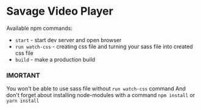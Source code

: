 Savage Video Player
========================

Available npm commands:

- ```start``` - start dev server and open browser
- ```run watch-css``` -  creating css file and turning your sass file into created css file
- ```build``` - make a production build

### IMORTANT
You won't be able to use sass file without ```run watch-css``` command
And don't forget about installing node-modules with a command ```npm install``` or ```yarn install```